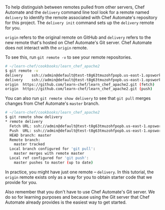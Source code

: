 To help distinguish between remotes pulled from other servers, Chef Automate and the `delivery` command line tool look for a remote named `delivery` to identify the remote associated with Chef Automate's repository for this project. The `delivery init` command sets up the `delivery` remote for you.

`origin` refers to the original remote on GitHub and `delivery` refers to the new remote that's hosted on Chef Automate's Git server. Chef Automate does not interact with the `origin` remote.

To see this, run `git remote -v` to see your remote repositories.

```bash
# ~/learn-chef/cookbooks/learn_chef_apache2
$ git remote -v
delivery	ssh://admin@default@test-t8g63tmuzohfpopb.us-east-1.opsworks-cm.io:8989/default/my-org/learn_chef_apache2 (fetch)
delivery	ssh://admin@default@test-t8g63tmuzohfpopb.us-east-1.opsworks-cm.io:8989/default/my-org/learn_chef_apache2 (push)
origin	https://github.com/learn-chef/learn_chef_apache2.git (fetch)
origin	https://github.com/learn-chef/learn_chef_apache2.git (push)
```

You can also run `git remote show delivery` to see that `git pull` merges changes from Chef Automate's `master` branch.

```bash
# ~/learn-chef/cookbooks/learn_chef_apache2
$ git remote show delivery
* remote delivery
  Fetch URL: ssh://admin@default@test-t8g63tmuzohfpopb.us-east-1.opsworks-cm.io:8989/default/my-org/learn_chef_apache2
  Push  URL: ssh://admin@default@test-t8g63tmuzohfpopb.us-east-1.opsworks-cm.io:8989/default/my-org/learn_chef_apache2
  HEAD branch: master
  Remote branch:
    master tracked
  Local branch configured for 'git pull':
    master merges with remote master
  Local ref configured for 'git push':
    master pushes to master (up to date)
```

In practice, you might have just one remote &ndash; `delivery`. In this tutorial, the `origin` remote exists only as a way for you to obtain starter code that we provide for you.

Also remember that you don't have to use Chef Automate's Git server. We do so for learning purposes and because using the Git server that Chef Automate already provides is the easiest way to get started.
